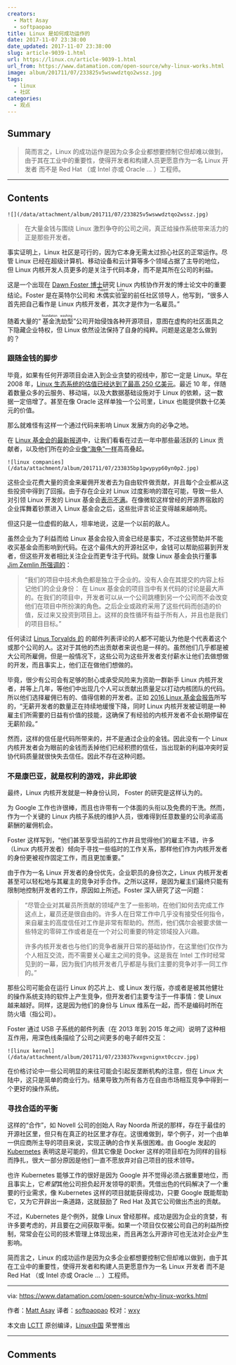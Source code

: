 ```yaml
---
creators:
  - Matt Asay
  - softpaopao
title: Linux 是如何成功运作的
date: 2017-11-07 23:38:00
date_updated: 2017-11-07 23:38:00
slug: article-9039-1.html
url: https://linux.cn/article-9039-1.html
url_from: https://www.datamation.com/open-source/why-linux-works.html
image: album/201711/07/233825v5wswwdztqo2wssz.jpg
tags:
  - linux
  - 社区
categories:
  - 观点
---
```


## Summary

> 简而言之，Linux 的成功运作是因为众多企业都想要控制它但却难以做到，由于其在工业中的重要性，使得开发者和构建人员更愿意作为一名 Linux 开发者 而不是 Red Hat （或 Intel 亦或 Oracle … ）工程师。

***

<!-- more -->

## Contents

`![](/data/attachment/album/201711/07/233825v5wswwdztqo2wssz.jpg)`

> 
> 在大量金钱与围绕 Linux 激烈争夺的公司之间，真正给操作系统带来活力的正是那些开发者。
> 
> 
> 

事实证明上，Linux 社区是可行的，因为它本身无需太过担心社区的正常运作。尽管 Linux 已经在超级计算机、移动设备和云计算等多个领域占据了主导的地位，但 Linux 内核开发人员更多的是关注于代码本身，而不是其所在公司的利益。

这是一个出现在 [Dawn Foster 博士](https://opensource.com/article/17/10/collaboration-linux-kernel)研究 Linux 内核协作开发的博士论文中的重要结论。Foster 是在英特尔公司和<ruby> 木偶实验室 <rt>  Puppet Labs </rt></ruby>的前任社区领导人，他写到，“很多人首先把自己看作是 Linux 内核开发者，其次才是作为一名雇员。”

随着大量的“<ruby> 基金洗劫型 <rt>  foundation washing </rt></ruby>”公司开始侵蚀各种开源项目，意图在虚构的社区面具之下隐藏企业特权，但 Linux 依然设法保持了自身的纯粹。问题是这是怎么做到的？

### 跟随金钱的脚步

毕竟，如果有任何开源项目会进入到企业贪婪的视线中，那它一定是 Linux。早在 2008 年，[Linux 生态系统的估值已经达到了最高 250 亿美元](http://www.osnews.com/story/20416/Linux_Ecosystem_Worth_25_Billion)。最近 10 年，伴随着数量众多的云服务、移动端，以及大数据基础设施对于 Linux 的依赖，这一数据一定倍增了。甚至在像 Oracle 这样单独一个公司里，Linux 也能提供数十亿美元的价值。

那么就难怪有这样一个通过代码来影响 Linux 发展方向的必争之地。

在 [Linux 基金会的最新报道](https://www.linux.com/publications/linux-kernel-development-how-fast-it-going-who-doing-it-what-they-are-doing-and-who-5)中，让我们看看在过去一年中那些最活跃的 Linux 贡献者，以及他们所在的企业[像](https://linux.cn/article-8220-1.html)[“海龟”一样](https://en.wikipedia.org/wiki/Turtles_all_the_way_down)高高叠起。

`![linux companies](/data/attachment/album/201711/07/233835bp1gwypyp60yn0p2.jpg)`

这些企业花费大量的资金来雇佣开发者去为自由软件做贡献，并且每个企业都从这些投资中得到了回报。由于存在企业对 Linux 过度影响的潜在可能，导致一些人对引领 Linux 开发的 Linux 基金会[表示不满](https://www.datamation.com/open-source/the-linux-foundation-and-the-uneasy-alliance.html)。在像微软这样曾经的开源界宿敌的企业挥舞着钞票进入 Linux 基金会之后，这些批评言论正变得越来越响亮。

但这只是一位虚假的敌人，坦率地说，这是一个以前的敌人。

虽然企业为了利益而给 Linux 基金会投入资金已经是事实，不过这些赞助并不能收买基金会而影响到代码。在这个最伟大的开源社区中，金钱可以帮助招募到开发者，但这些开发者相比关注企业而更专注于代码。就像 Linux 基金会执行董事 [Jim Zemlin 所强调的](https://thenewstack.io/linux-foundation-critics/)：

> 
> “我们的项目中技术角色都是独立于企业的。没有人会在其提交的内容上标记他们的企业身份： 在 Linux 基金会的项目当中有关代码的讨论是最大声的。在我们的项目中，开发者可以从一个公司跳槽到另一个公司而不会改变他们在项目中所扮演的角色。之后企业或政府采用了这些代码而创造的价值，反过来又投资到项目上。这样的良性循环有益于所有人，并且也是我们的项目目标。”
> 
> 
> 

任何读过 [Linus Torvalds 的](https://github.com/torvalds) 的邮件列表评论的人都不可能认为他是个代表着这个或那个公司的人。这对于其他的杰出贡献者来说也是一样的。虽然他们几乎都是被大公司所雇佣，但是一般情况下，这些公司为这些开发者支付薪水让他们去做想做的开发，而且事实上，他们正在做他们想做的。

毕竟，很少有公司会有足够的耐心或承受风险来为资助一群新手 Linux 内核开发者，并等上几年，等他们中出现几个人可以贡献出质量足以打动内核团队的代码。所以他们选择雇佣已有的、值得信赖的开发者。正如 [2016 Linux 基金会报告](https://www.linux.com/publications/linux-kernel-development-how-fast-it-going-who-doing-it-what-they-are-doing-and-who-5)所写的，“无薪开发者的数量正在持续地缓慢下降，同时 Linux 内核开发被证明是一种雇主们所需要的日益有价值的技能，这确保了有经验的内核开发者不会长期停留在无薪阶段。”

然而，这样的信任是代码所带来的，并不是通过企业的金钱。因此没有一个 Linux 内核开发者会为眼前的金钱而丢掉他们已经积攒的信任，当出现新的利益冲突时妥协代码质量就很快失去信任。因此不存在这种问题。

### 不是康巴亚，就是权利的游戏，非此即彼

最终，Linux 内核开发就是一种身份认同， Foster 的研究是这样认为的。

为 Google 工作也许很棒，而且也许带有一个体面的头衔以及免费的干洗。然而，作为一个关键的 Linux 内核子系统的维护人员，很难得到任意数量的公司承诺高薪酬的雇佣机会。

Foster 这样写到，“他们甚至享受当前的工作并且觉得他们的雇主不错，许多（Linux 内核开发者）倾向于寻找一些临时的工作关系，那样他们作为内核开发者的身份更被视作固定工作，而且更加重要。”

由于作为一名 Linux 开发者的身份优先，企业职员的身份次之，Linux 内核开发者甚至可以轻松地与其雇主的竞争对手合作。之所以这样，是因为雇主们最终只能有限制地控制开发者的工作，原因如上所述。Foster 深入研究了这一问题：

> 
> “尽管企业对其雇员所贡献的领域产生了一些影响，在他们如何去完成工作这点上，雇员还是很自由的。许多人在日常工作中几乎没有接受任何指令，来自雇主的高度信任对工作是非常有帮助的。然而，他们偶尔会被要求做一些特定的零碎工作或者是在一个对公司重要的特定领域投入兴趣。
> 
> 
> 许多内核开发者也与他们的竞争者展开日常的基础协作，在这里他们仅作为个人相互交流，而不需要关心雇主之间的竞争。这是我在 Intel 工作时经常见到的一幕，因为我们内核开发者几乎都是与我们主要的竞争对手一同工作的。”
> 
> 
> 

那些公司可能会在运行 Linux 的芯片上、或 Linux 发行版，亦或者是被其他健壮的操作系统支持的软件上产生竞争，但开发者们主要专注于一件事情：使 Linux 越来越好。同样，这是因为他们的身份与 Linux 维系在一起，而不是编码时所在防火墙（指公司）。

Foster 通过 USB 子系统的邮件列表（在 2013 年到 2015 年之间）说明了这种相互作用，用深色线条描绘了公司之间更多的电子邮件交互：

`![linux kernel](/data/attachment/album/201711/07/233837kvxgvnignxt0cczv.jpg)`

在价格讨论中一些公司明显的来往可能会引起反垄断机构的注意，但在 Linux 大陆中，这只是简单的商业行为。结果导致为所有各方在自由市场相互竞争中得到一个更好的操作系统。

### 寻找合适的平衡

这样的“合作”，如 Novell 公司的创始人 Ray Noorda 所说的那样，存在于最佳的开源社区里，但只有在真正的社区里才存在。这很难做到，举个例子，对一个由单一供应商所主导的项目来说，实现正确的合作关系很困难。由 Google 发起的 [Kubernetes](https://kubernetes.io/) 表明这是可能的，但其它像是 Docker 这样的项目却在为同样的目标而挣扎，很大一部分原因是他们一直不愿放弃对自己项目的技术领导。

也许 Kubernetes 能够工作的很好是因为 Google 并不觉得必须占据重要地位，而且事实上，它*希望*其他公司担负起开发领导的职责。凭借出色的代码解决了一个重要的行业需求，像 Kubernetes 这样的项目就能获得成功，只要 Google 既能帮助它，又为它开辟出一条道路，这就鼓励了 Red Hat 及其它公司做出杰出的贡献。

不过，Kubernetes 是个例外，就像 Linux 曾经那样。成功是因为企业的贪婪，有许多要考虑的，并且要在之间获取平衡。如果一个项目仅仅被公司自己的利益所控制，常常会在公司的技术管理上体现出来，而且再怎么开源许可也无法对企业产生影响。

简而言之，Linux 的成功运作是因为众多企业都想要控制它但却难以做到，由于其在工业中的重要性，使得开发者和构建人员更愿意作为一名 Linux 开发者 而不是 Red Hat （或 Intel 亦或 Oracle … ）工程师。

---

via: <https://www.datamation.com/open-source/why-linux-works.html>

作者：[Matt Asay](https://www.datamation.com/author/Matt-Asay-1133910.html) 译者：[softpaopao](https://github.com/softpaopao) 校对：[wxy](https://github.com/wxy)

本文由 [LCTT](https://github.com/LCTT/TranslateProject) 原创编译，[Linux中国](https://linux.cn/) 荣誉推出

***

## Comments
